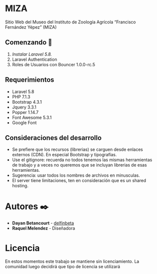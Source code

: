 # MIZA

Sitio Web del Museo del Instituto de Zoología Agrícola “Francisco Fernández Yépez” (MIZA)

## Comenzando 🚀

1. _Instalar Laravel 5.8._
2. Laravel Authentication
3. Roles de Usuarios con Bouncer 1.0.0-rc.5

## Requerimientos 

* Laravel 5.8
* PHP 7.1.3
* Bootstrap 4.3.1
* Jquery 3.3.1
* Popper 1.14.7
* Font Awesome 5.3.1
* Google Font

## Consideraciones del desarrollo

* Se prefiere que los recursos (librerias) se carguen desde enlaces externos (CDN). En especial Bootstrap y tipografías.
* Use el gitignore: recuerda no todos tenemos las mismas herramientas de trabajo y a veces no queremos que se incluyan librerias de esas herramientas.
* Sugerencia: usar todos los nombres de archivos en minusculas.
* El server tiene limitaciones, ten en consideración que es un shared hosting.

# Autores ✒️

* **Dayan Betancourt** - [delfinbeta](https://github.com/delfinbeta)
* **Raquel Melendez** - Diseñadora

# Licencia

En estos momentos este trabajo se mantiene sin licenciamiento. La comunidad luego decidirá que tipo de licencia se utilizará